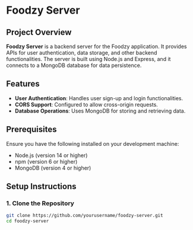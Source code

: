 # Foodzy Server

## Project Overview

**Foodzy Server** is a backend server for the Foodzy application. It provides APIs for user authentication, data storage, and other backend functionalities. The server is built using Node.js and Express, and it connects to a MongoDB database for data persistence.

## Features

- **User Authentication**: Handles user sign-up and login functionalities.
- **CORS Support**: Configured to allow cross-origin requests.
- **Database Operations**: Uses MongoDB for storing and retrieving data.

## Prerequisites

Ensure you have the following installed on your development machine:

- Node.js (version 14 or higher)
- npm (version 6 or higher)
- MongoDB (version 4 or higher)

## Setup Instructions

### 1. Clone the Repository

```bash
git clone https://github.com/yourusername/foodzy-server.git
cd foodzy-server
